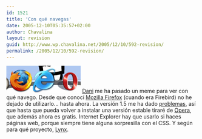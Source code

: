 ```yaml
---
id: 1521
title: 'Con qué navegas'
date: 2005-12-10T05:35:57+02:00
author: Chavalina
layout: revision
guid: http://www.wp.chavalina.net/2005/12/10/592-revision/
permalink: /2005/12/10/592-revision/
---
```

<img class="imgizqda" src="/imagenes/fotos/con-que-navego.jpg" alt="Mozilla Firefox, Internet Explorer, Opera" /> <a href="http://www.torresburriel.com/weblog/2005/12/09/meme-con-que-navegas" target="_blank">Dani</a> me ha pasado un meme para ver con qué navego. Desde que conocí <a href="http://www.mozilla.com/firefox/" target="_blank">Mozilla Firefox</a> (cuando era Firebird) no he dejado de utilizarlo… hasta ahora. La versión 1.5 me ha dado <a href="http://www.chavalina.net/comentar.php?idpost=585" target="_blank">problemas</a>, así que hasta que pueda volver a instalar una versión estable tiraré de <a href="http://opera.com/" target="_blank">Opera</a>, que además ahora es gratis. Internet Explorer hay que usarlo si haces páginas web, porque siempre tiene alguna sorpresilla con el CSS. Y según para qué proyecto, <a href="http://lynx.browser.org/" target="_blank">Lynx</a>.
